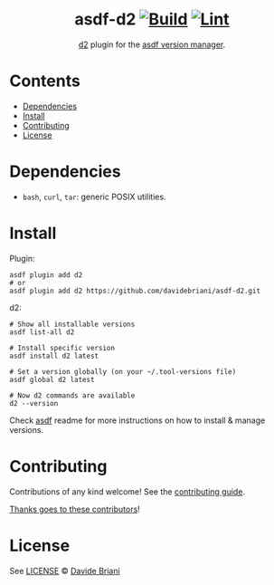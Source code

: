 <div align="center">

# asdf-d2 [![Build](https://github.com/davidebriani/asdf-d2/actions/workflows/build.yml/badge.svg)](https://github.com/davidebriani/asdf-d2/actions/workflows/build.yml) [![Lint](https://github.com/davidebriani/asdf-d2/actions/workflows/lint.yml/badge.svg)](https://github.com/davidebriani/asdf-d2/actions/workflows/lint.yml)

[d2](https://d2lang.com/) plugin for the [asdf version manager](https://asdf-vm.com).

</div>

# Contents

- [Dependencies](#dependencies)
- [Install](#install)
- [Contributing](#contributing)
- [License](#license)

# Dependencies

- `bash`, `curl`, `tar`: generic POSIX utilities.

# Install

Plugin:

```shell
asdf plugin add d2
# or
asdf plugin add d2 https://github.com/davidebriani/asdf-d2.git
```

d2:

```shell
# Show all installable versions
asdf list-all d2

# Install specific version
asdf install d2 latest

# Set a version globally (on your ~/.tool-versions file)
asdf global d2 latest

# Now d2 commands are available
d2 --version
```

Check [asdf](https://github.com/asdf-vm/asdf) readme for more instructions on how to
install & manage versions.

# Contributing

Contributions of any kind welcome! See the [contributing guide](contributing.md).

[Thanks goes to these contributors](https://github.com/davidebriani/asdf-d2/graphs/contributors)!

# License

See [LICENSE](LICENSE) © [Davide Briani](https://github.com/davidebriani/)
